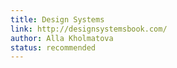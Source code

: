 ```yaml
---
title: Design Systems
link: http://designsystemsbook.com/
author: Alla Kholmatova
status: recommended
---
```

